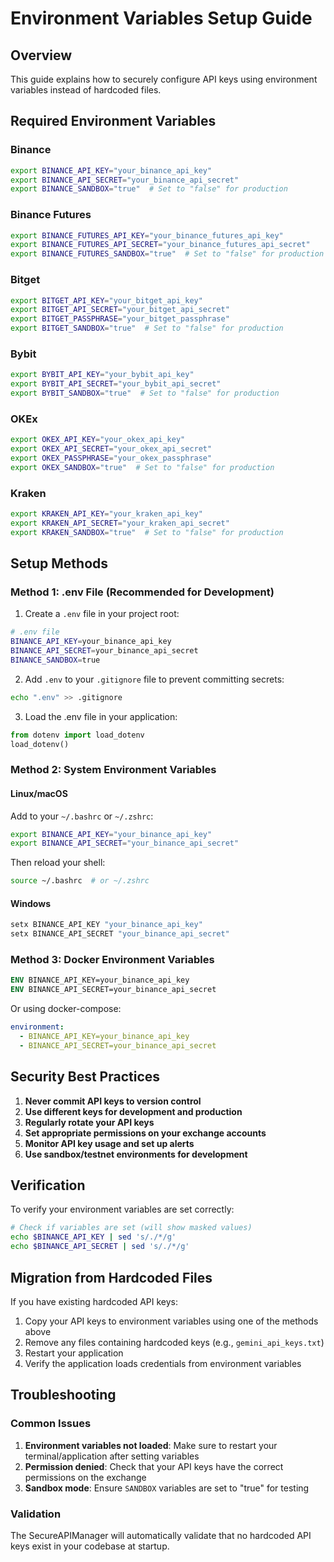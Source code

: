 # Environment Variables Setup Guide

## Overview

This guide explains how to securely configure API keys using environment variables instead of hardcoded files.

## Required Environment Variables

### Binance
```bash
export BINANCE_API_KEY="your_binance_api_key"
export BINANCE_API_SECRET="your_binance_api_secret"
export BINANCE_SANDBOX="true"  # Set to "false" for production
```

### Binance Futures
```bash
export BINANCE_FUTURES_API_KEY="your_binance_futures_api_key"
export BINANCE_FUTURES_API_SECRET="your_binance_futures_api_secret"
export BINANCE_FUTURES_SANDBOX="true"  # Set to "false" for production
```

### Bitget
```bash
export BITGET_API_KEY="your_bitget_api_key"
export BITGET_API_SECRET="your_bitget_api_secret"
export BITGET_PASSPHRASE="your_bitget_passphrase"
export BITGET_SANDBOX="true"  # Set to "false" for production
```

### Bybit
```bash
export BYBIT_API_KEY="your_bybit_api_key"
export BYBIT_API_SECRET="your_bybit_api_secret"
export BYBIT_SANDBOX="true"  # Set to "false" for production
```

### OKEx
```bash
export OKEX_API_KEY="your_okex_api_key"
export OKEX_API_SECRET="your_okex_api_secret"
export OKEX_PASSPHRASE="your_okex_passphrase"
export OKEX_SANDBOX="true"  # Set to "false" for production
```

### Kraken
```bash
export KRAKEN_API_KEY="your_kraken_api_key"
export KRAKEN_API_SECRET="your_kraken_api_secret"
export KRAKEN_SANDBOX="true"  # Set to "false" for production
```

## Setup Methods

### Method 1: .env File (Recommended for Development)

1. Create a `.env` file in your project root:
```bash
# .env file
BINANCE_API_KEY=your_binance_api_key
BINANCE_API_SECRET=your_binance_api_secret
BINANCE_SANDBOX=true
```

2. Add `.env` to your `.gitignore` file to prevent committing secrets:
```bash
echo ".env" >> .gitignore
```

3. Load the .env file in your application:
```python
from dotenv import load_dotenv
load_dotenv()
```

### Method 2: System Environment Variables

#### Linux/macOS
Add to your `~/.bashrc` or `~/.zshrc`:
```bash
export BINANCE_API_KEY="your_binance_api_key"
export BINANCE_API_SECRET="your_binance_api_secret"
```

Then reload your shell:
```bash
source ~/.bashrc  # or ~/.zshrc
```

#### Windows
```cmd
setx BINANCE_API_KEY "your_binance_api_key"
setx BINANCE_API_SECRET "your_binance_api_secret"
```

### Method 3: Docker Environment Variables

```dockerfile
ENV BINANCE_API_KEY=your_binance_api_key
ENV BINANCE_API_SECRET=your_binance_api_secret
```

Or using docker-compose:
```yaml
environment:
  - BINANCE_API_KEY=your_binance_api_key
  - BINANCE_API_SECRET=your_binance_api_secret
```

## Security Best Practices

1. **Never commit API keys to version control**
2. **Use different keys for development and production**
3. **Regularly rotate your API keys**
4. **Set appropriate permissions on your exchange accounts**
5. **Monitor API key usage and set up alerts**
6. **Use sandbox/testnet environments for development**

## Verification

To verify your environment variables are set correctly:

```bash
# Check if variables are set (will show masked values)
echo $BINANCE_API_KEY | sed 's/./*/g'
echo $BINANCE_API_SECRET | sed 's/./*/g'
```

## Migration from Hardcoded Files

If you have existing hardcoded API keys:

1. Copy your API keys to environment variables using one of the methods above
2. Remove any files containing hardcoded keys (e.g., `gemini_api_keys.txt`)
3. Restart your application
4. Verify the application loads credentials from environment variables

## Troubleshooting

### Common Issues

1. **Environment variables not loaded**: Make sure to restart your terminal/application after setting variables
2. **Permission denied**: Check that your API keys have the correct permissions on the exchange
3. **Sandbox mode**: Ensure `SANDBOX` variables are set to "true" for testing

### Validation

The SecureAPIManager will automatically validate that no hardcoded API keys exist in your codebase at startup.
